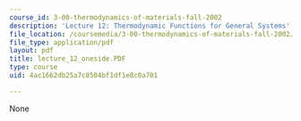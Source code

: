 ```yaml
---
course_id: 3-00-thermodynamics-of-materials-fall-2002
description: 'Lecture 12: Thermodynamic Functions for General Systems'
file_location: /coursemedia/3-00-thermodynamics-of-materials-fall-2002/4ac1662db25a7c8504bf1df1e8c0a701_lecture_12_oneside.PDF
file_type: application/pdf
layout: pdf
title: lecture_12_oneside.PDF
type: course
uid: 4ac1662db25a7c8504bf1df1e8c0a701

---
```

None